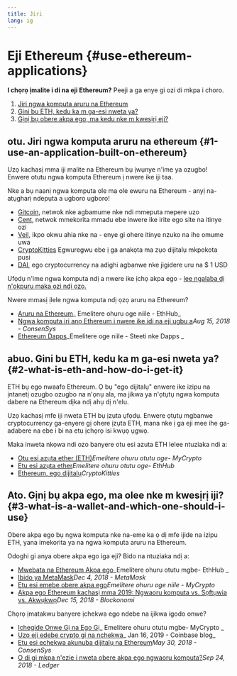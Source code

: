 ```yaml
---
title: Jiri
lang: ig
---
```


# Eji Ethereum {#use-ethereum-applications}

<div class="featured">

**I chọrọ ịmalite i di na eji Ethereum?** Peeji a ga enye gi ozi di mkpa i choro.

1. [Jiri ngwa komputa aruru na Ethereum](#1-use-an-application-built-on-ethereum)
2. [Gini bu ETH, kedu ka m ga-esi nweta ya?](#2-what-is-eth-and-how-do-i-get-it)
3. [Gịnị bụ obere akpa ego, ma kedu nke m kwesịrị eji?](#3-what-is-a-wallet-and-which-one-should-i-use)

</div>

## otu. Jiri ngwa komputa aruru na ethereum {#1-use-an-application-built-on-ethereum}

Uzọ kachasị mma iji malite na Ethereum bụ ịwụnye n'ime ya ozugbo! Enwere otutu ngwa komputa Ethereum ị nwere ike iji taa.

Nke a bụ naanị ngwa komputa ole ma ole ewuru na Ethereum - anyị na-atụgharị ndepụta a ugboro ugboro!

- [Gitcoin](https://gitcoin.co), netwok nke agbamume nke ndi mmeputa mepere uzo
- [Cent](https://beta.cent.co), netwok mmekorita mmadu ebe inwere ike irite ego site na itinye ozi
- [Veil](https://app.veil.co), ikpo okwu ahia nke na - enye gi ohere itinye nzuko na ihe omume uwa
- [CryptoKitties](https://www.cryptokitties.co) Egwuregwu ebe ị ga anakọta ma zụo dijitalụ mkpokota pusi
- [DAI](https://makerdao.com/en/), ego cryptocurrency na adighi agbanwe nke jigidere uru na $ 1 USD

Ufọdụ n'ime ngwa komputa ndị a nwere ike ịchọ akpa ego - [lee ngalaba dị n'okpuru maka ozi ndị ọzọ.](#3-what-is-a-wallet-and-which-one-should-i-use)

Nwere mmasị ịlele ngwa komputa ndị ọzọ aruru na Ethereum?

- [Aruru na Ethereum](https://docs.ethhub.io/built-on-ethereum/built-on-ethereum/)_ Emelitere ohuru oge niile - EthHub_
- [Ngwa komputa iri anọ Ethereum i nwere ike idi na eji ugbu a](https://media.consensys.net/40-ethereum-apps-you-can-use-right-now-d643333769f7)_Aug 15, 2018 - ConsenSys_
- [Ethereum Dapps](https://www.stateofthedapps.com/rankings/platform/ethereum)_Emelitere oge niile - Steeti nke Dapps _

## abuo. Gini bu ETH, kedu ka m ga-esi nweta ya? {#2-what-is-eth-and-how-do-i-get-it}

ETH bụ ego nwaafo Ethereum. Ọ bụ "ego dijitalụ" enwere ike izipu na ịntanetị ozugbo ozugbo na n'ọnụ ala, ma jikwa ya n'ọtụtụ ngwa komputa dabere na Ethereum dịka ndị ahụ dị n'elu.

Uzọ kachasị mfe iji nweta ETH bụ ịzụta ụfọdụ. Enwere ọtụtụ mgbanwe cryptocurrency ga-enyere gị ohere ịzụta ETH, mana nke ị ga eji mee ihe ga-adabere na ebe i bi na etu ịchọrọ isi kwụọ ụgwọ.

Maka inweta nkọwa ndi ozo banyere otu esi azuta ETH lelee ntuziaka ndi a:

- [Otu esi azụta ether (ETH)](https://support.mycrypto.com/how-to/getting-started/how-to-buy-ether-with-usd)_Emelitere ohuru otutu oge- MyCrypto_
- [Etu esi azụta ether](https://docs.ethhub.io/using-ethereum/how-to-buy-ether/)_Emelitere ohuru otutu oge- EthHub_
- [Ethereum, ego dijitalụ](https://www.cryptokitties.co/faq#ethereum-a-digital-currency)_CryptoKitties_

## Ato. Gịnị bụ akpa ego, ma olee nke m kwesịrị iji? {#3-what-is-a-wallet-and-which-one-should-i-use}

Obere akpa ego bụ ngwa komputa nke na-eme ka ọ dị mfe ijide na izipu ETH, yana imekorita ya na ngwa komputa aruru na Ethereum.

Odoghi gi anya obere akpa ego iga eji? Bido na ntuziaka ndị a:

- [Mwebata na Ethereum Akpa ego](https://docs.ethhub.io/using-ethereum/wallets/intro-to-ethereum-wallets/)_Emelitere ohuru otutu mgbe- EthHub _
- [Ibido ya MetaMask](https://metamask.zendesk.com/hc/en-us/articles/360015489531-Getting-Started-With-MetaMask-Part-1-)_Dec 4, 2018 - MetaMask_
- [Etu esi emebe obere akpa ego](https://support.mycrypto.com/how-to/getting-started/how-to-create-a-wallet)_Emelitere ohuru oge niile - MyCrypto_
- [Akpa ego Ethereum kachasị mma 2019: Ngwaoru komputa vs. Sọftụwia vs. Akwụkwọ](https://blockonomi.com/best-ethereum-wallets/)_Dec 15, 2018 - Blockonomi_

Chọrọ ịmatakwu banyere ịchekwa ego ndebe na ijikwa igodo onwe?

- [Ichegide Onwe Gị na Ego Gị](https://support.mycrypto.com/staying-safe/protecting-yourself-and-your-funds)_ Emelitere ohuru otutu mgbe- MyCrypto _
- [Uzo eji edebe crypto gị na nchekwa](https://blog.coinbase.com/the-keys-to-keeping-your-crypto-safe-96d497cce6cf)_ Jan 16, 2019 - Coinbase blog_
- [Etu esi echekwa akunuba dijitalụ na Ethereum](https://media.consensys.net/how-to-store-digital-assets-on-ethereum-a2bfdcf66bd0)_May 30, 2018 - ConsenSys_
- [O di gi mkpa n'ezie i nweta obere akpa ego ngwaoru komputa?](https://medium.com/ledger-on-security-and-blockchain/ledger-101-part-1-do-you-really-need-a-hardware-wallet-7f5abbadd945)_Sep 24, 2018 - Ledger_
